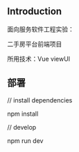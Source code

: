 

## Introduction
面向服务软件工程实验：

二手房平台前端项目

所用技术：Vue viewUI
## 部署
// install dependencies

npm install

// develop

npm run dev

